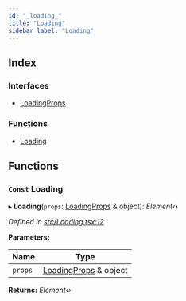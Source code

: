 ```yaml
---
id: "_loading_"
title: "Loading"
sidebar_label: "Loading"
---
```


## Index

### Interfaces

* [LoadingProps](../interfaces/_loading_.loadingprops.md)

### Functions

* [Loading](_loading_.md#const-loading)

## Functions

### `Const` Loading

▸ **Loading**(`props`: [LoadingProps](../interfaces/_loading_.loadingprops.md) & object): *Element‹›*

*Defined in [src/Loading.tsx:12](https://github.com/tarojsx/ui/blob/6701f45/src/Loading.tsx#L12)*

**Parameters:**

Name | Type |
------ | ------ |
`props` | [LoadingProps](../interfaces/_loading_.loadingprops.md) & object |

**Returns:** *Element‹›*
